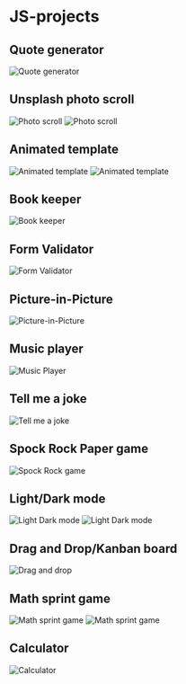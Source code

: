 # JS-projects


## Quote generator 
![Quote generator](https://github.com/funduleadiana/JS-projects/blob/main/template-quote-generator/assets/Quote%20generator.png 'Snapshot')


## Unsplash photo scroll
![Photo scroll](https://github.com/funduleadiana/JS-projects/blob/main/infinity-scroll/assets/Screenshot%20(4).png 'Snapshot')
![Photo scroll](https://github.com/funduleadiana/JS-projects/blob/main/infinity-scroll/assets/Screenshot%20(3).png 'Snapshot')


## Animated template 
![Animated template](https://github.com/funduleadiana/JS-projects/blob/main/animated-template/assets/Screenshot%20(7).png 'Snapshot')
![Animated template](https://github.com/funduleadiana/JS-projects/blob/main/animated-template/assets/Screenshot%20(9).png 'Snapshot')


## Book keeper
![Book keeper](https://github.com/funduleadiana/JS-projects/blob/main/book-keeper/assets/Screenshot%20(14).png 'Snapshot')


## Form Validator
![Form Validator](https://github.com/funduleadiana/JS-projects/blob/main/form-validator/assets/Screenshot%20(20).png 'Snapshot')

## Picture-in-Picture
![Picture-in-Picture](https://github.com/funduleadiana/JS-projects/blob/main/picture-in-picture/assets/Screenshot%20(26).png 'Snapshot')

## Music player
![Music Player](https://github.com/funduleadiana/JS-projects/blob/main/music-player/assets/Screenshot%20(23).png 'Snapshot')

## Tell me a joke
![Tell me a joke](https://github.com/funduleadiana/JS-projects/blob/main/tell%20me%20a%20joke/assets/Screenshot%20(29).png 'Snapshots')

## Spock Rock Paper game
![Spock Rock game](https://github.com/funduleadiana/JS-projects/blob/main/spock-rock-game/assets/Screenshot%20(25).png 'Snapshots')

## Light/Dark mode
![Light Dark mode](https://github.com/funduleadiana/JS-projects/blob/main/light-dark-mode/assets/Screenshot%20(33).png 'Snapshots')
![Light Dark mode](https://github.com/funduleadiana/JS-projects/blob/main/light-dark-mode/assets/Screenshot%20(34).png 'Snapshots')

## Drag and Drop/Kanban board
![Drag and drop](https://github.com/funduleadiana/JS-projects/blob/main/drag-and-drop/assets/Screenshot%20(46).png 'Snapshots')

## Math sprint game
![Math sprint game](https://github.com/funduleadiana/JS-projects/blob/main/math-sprint-game/assets/Screenshot%20(39).png 'Snapshots')
![Math sprint game](https://github.com/funduleadiana/JS-projects/blob/main/math-sprint-game/assets/Screenshot%20(45).png 'Snapshots')

## Calculator
![Calculator](https://github.com/funduleadiana/JS-projects/blob/main/calculator/assets/Screenshot%20(47).png 'Snapshots')
